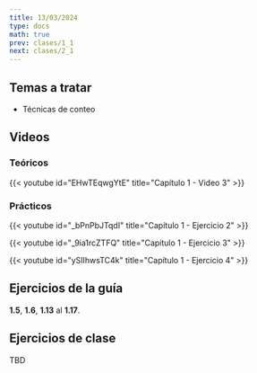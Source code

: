 ```yaml
---
title: 13/03/2024
type: docs
math: true
prev: clases/1_1
next: clases/2_1
---
```


## Temas a tratar

* Técnicas de conteo

## Videos

### Teóricos

{{< youtube id="EHwTEqwgYtE" title="Capítulo 1 - Video 3" >}}

### Prácticos

{{< youtube id="_bPnPbJTqdI" title="Capítulo 1 - Ejercicio 2" >}}

{{< youtube id="_9ia1rcZTFQ" title="Capítulo 1 - Ejercicio 3" >}}

{{< youtube id="ySIIhwsTC4k" title="Capítulo 1 - Ejercicio 4" >}}

## Ejercicios de la guía

**1.5**, **1.6**, **1.13** al **1.17**.

## Ejercicios de clase

TBD
